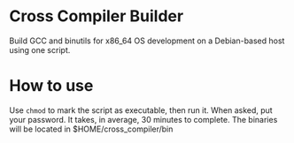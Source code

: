 # Cross Compiler Builder
Build GCC and binutils for x86_64 OS development on a Debian-based host using one script.

# How to use
Use `chmod` to mark the script as executable, then run it. When asked, put your password. It takes, in average, 30 minutes to complete. The binaries will be located in $HOME/cross_compiler/bin
